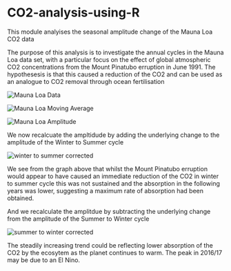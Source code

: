 # CO2-analysis-using-R
This module analyises the seasonal amplitude change of the Mauna Loa CO2 data

The purpose of this analysis is to investigate the annual cycles in the Mauna Loa data set, with a particular focus on the effect of global atmospheric CO2 concentrations from the Mount Pinatubo erruption in June 1991. The hypothesesis is that this caused a reduction of the CO2 and can be used as an analogue to CO2 removal through ocean fertilisation


![Mauna Loa Data](https://user-images.githubusercontent.com/96957075/208957278-1ce8eac1-618d-4694-85ed-8c60f040b493.png)

![Mauna Loa Moving Average](https://user-images.githubusercontent.com/96957075/208956660-5d81ba5c-a002-406f-a8d7-b0e58bf6570b.png)


![Mauna Loa Amplitude](https://user-images.githubusercontent.com/96957075/208956882-94a9e218-0583-45d5-9c22-334b121902aa.png)

We now recalcuate the ampltidude by adding the underlying change to the amplitude of the Winter to Summer cycle

![winter to summer corrected](https://user-images.githubusercontent.com/96957075/209114512-dca2bb26-a3fe-4eda-ba4b-7847ca3f89c2.png)

We see from the graph above that whilst the Mount Pinatubo erruption would appear to have caused an immediate reduction of the CO2 in
winter to summer cycle this was not sustained and the absorption in the following years was lower, suggesting a maximum rate of absorption
had been obtained. 


And we recalculate the amplitdue by subtracting the underlying change from the amplitude of the Summer to Winter cycle

![summer to winter corrected](https://user-images.githubusercontent.com/96957075/209114563-02865e00-fa43-45f6-9bf2-661bd183a87f.png)

The steadily increasing trend could be reflecting lower absorption of the CO2 by the ecosytem as the planet continues to warm. The peak in 2016/17
may be due to an El Nino. 
